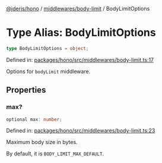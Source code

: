 [@jderjs/hono](../../../README.md) / [middlewares/body-limit](../README.md) / BodyLimitOptions

# Type Alias: BodyLimitOptions

```ts
type BodyLimitOptions = object;
```

Defined in: [packages/hono/src/middlewares/body-limit.ts:17](https://github.com/jder-std/hono/blob/56d61bd209450892d9e6b8763edeae6b0994ecaf/packages/hono/src/middlewares/body-limit.ts#L17)

Options for `bodyLimit` middleware.

## Properties

### max?

```ts
optional max: number;
```

Defined in: [packages/hono/src/middlewares/body-limit.ts:23](https://github.com/jder-std/hono/blob/56d61bd209450892d9e6b8763edeae6b0994ecaf/packages/hono/src/middlewares/body-limit.ts#L23)

Maximum body size in bytes.

By default, it is `BODY_LIMIT_MAX_DEFAULT`.
